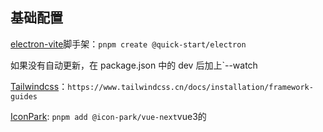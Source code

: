 ## 基础配置

[electron-vite](https://cn.electron-vite.org/guide/introduction.html)脚手架：`pnpm create @quick-start/electron`

如果没有自动更新，在 package.json 中的 dev 后加上`--watch

[Tailwindcss](https://www.tailwindcss.cn/)：`https://www.tailwindcss.cn/docs/installation/framework-guides`

[IconPark](https://bytedance.larkoffice.com/wiki/wikcnrOVHCJQ4V3a7mDvmLjrePf): `pnpm add @icon-park/vue-next`vue3的